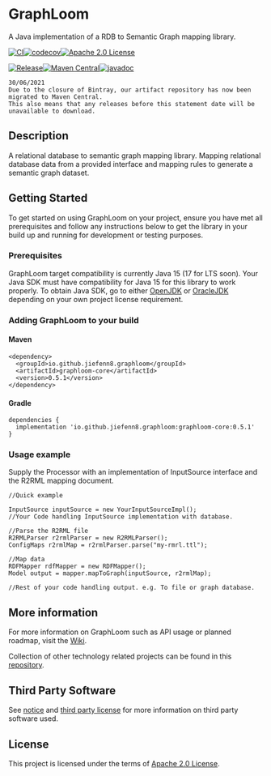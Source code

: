 # GraphLoom

A Java implementation of a RDB to Semantic Graph mapping library. 

[![CI](https://github.com/jiefenn8/graphloom/workflows/CI/badge.svg)](https://github.com/jiefenn8/graphloom/actions?query=workflow%3ACI)[![codecov](https://codecov.io/gh/jiefenn8/graphloom/branch/master/graph/badge.svg)](https://codecov.io/gh/jiefenn8/graphloom)[![Apache 2.0 License](https://img.shields.io/badge/license-apache2-green.svg) ](https://github.com/jiefenn8/graphloom/blob/master/LICENSE.md)

[![Release](https://img.shields.io/github/v/release/jiefenn8/graphloom)](https://github.com/jiefenn8/graphloom/releases/latest)[![Maven Central](https://img.shields.io/maven-central/v/io.github.jiefenn8.graphloom/graphloom-core?color=blue)](https://search.maven.org/artifact/io.github.jiefenn8.graphloom/graphloom-core)[![javadoc](https://javadoc.io/badge2/io.github.jiefenn8.graphloom/graphloom-core/javadoc.svg)](https://javadoc.io/doc/io.github.jiefenn8.graphloom/graphloom-core) 

```
30/06/2021
Due to the closure of Bintray, our artifact repository has now been migrated to Maven Central. 
This also means that any releases before this statement date will be unavailable to download. 
```

## Description

A relational database to semantic graph mapping library. Mapping relational database data from a provided interface and mapping rules to generate a semantic graph dataset. 

## Getting Started

To get started on using GraphLoom on your project, ensure you have met all prerequisites and follow any instructions below to get the library in your build up and running for development or testing purposes.

### Prerequisites

GraphLoom target compatibility is currently Java 15 (17 for LTS soon). Your Java SDK must have compatibility for Java 15 for this library to work properly. To obtain Java SDK, go to either [OpenJDK](https://openjdk.java.net/) or [OracleJDK](https://www.oracle.com/java/technologies/javase/jdk15-archive-downloads.html) depending on your own project license requirement.
 
### Adding GraphLoom to your build

#### Maven

```
<dependency>
  <groupId>io.github.jiefenn8.graphloom</groupId>
  <artifactId>graphloom-core</artifactId>
  <version>0.5.1</version>
</dependency>
```

#### Gradle

```
dependencies {
  implementation 'io.github.jiefenn8.graphloom:graphloom-core:0.5.1'
}
```

### Usage example

Supply the Processor with an implementation of InputSource interface and the R2RML mapping document.
```
//Quick example

InputSource inputSource = new YourInputSourceImpl();
//Your Code handling InputSource implementation with database.

//Parse the R2RML file
R2RMLParser r2rmlParser = new R2RMLParser();
ConfigMaps r2rmlMap = r2rmlParser.parse("my-rmrl.ttl");

//Map data
RDFMapper rdfMapper = new RDFMapper();
Model output = mapper.mapToGraph(inputSource, r2rmlMap);

//Rest of your code handling output. e.g. To file or graph database.
```

## More information

For more information on GraphLoom such as API usage or planned roadmap, visit the [Wiki](https://github.com/jiefenn8/graphloom/wiki).

Collection of other technology related projects can be found in this [repository](https://github.com/jiefenn8/ws-projects).

## Third Party Software

See [notice](./NOTICE.md) and [third party license](./LICENSE-3RD-PARTY.md) for more information on third party software used.

## License

This project is licensed under the terms of [Apache 2.0 License](./LICENSE.md). 
